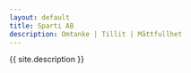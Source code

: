 ```yaml
---
layout: default
title: Sparti AB
description: Omtanke | Tillit | Måttfullhet
---
```


{{ site.description }}
